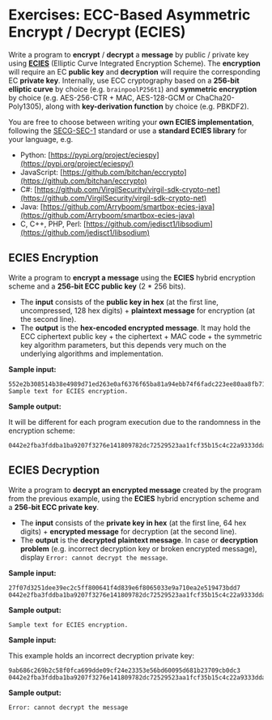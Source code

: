 # Exercises: ECC-Based Asymmetric Encrypt / Decrypt \(ECIES\)

Write a program to **encrypt** / **decrypt** a **message** by public / private key using [**ECIES**](https://en.wikipedia.org/wiki/Integrated_Encryption_Scheme) \(Elliptic Curve Integrated Encryption Scheme\). The **encryption** will require an EC **public key** and **decryption** will require the corresponding EC **private key**. Internally, use ECC cryptography based on a **256-bit elliptic curve** by choice \(e.g. `brainpoolP256t1`\) and **symmetric encryption** by choice \(e.g. AES-256-CTR + MAC, AES-128-GCM or ChaCha20-Poly1305\), along with **key-derivation function** by choice \(e.g. PBKDF2\).

You are free to choose between writing your **own ECIES implementation**, following the [SECG-SEC-1](http://www.secg.org/sec1-v2.pdf) standard or use a **standard ECIES library** for your language, e.g.

* Python: [https://pypi.org/project/eciespy](https://pypi.org/project/eciespy/)
* JavaScript: [https://github.com/bitchan/eccrypto](https://github.com/bitchan/eccrypto)
* C\#: [https://github.com/VirgilSecurity/virgil-sdk-crypto-net](https://github.com/VirgilSecurity/virgil-sdk-crypto-net)
* Java: [https://github.com/Arryboom/smartbox-ecies-java](https://github.com/Arryboom/smartbox-ecies-java)
* C, C++, PHP, Perl: [https://github.com/jedisct1/libsodium](https://github.com/jedisct1/libsodium)

## ECIES Encryption

Write a program to **encrypt a message** using the **ECIES** hybrid encryption scheme and a **256-bit ECC public key** \(2 \* 256 bits\).

* The **input** consists of the **public key in hex** \(at the first line, uncompressed, 128 hex digits\) + **plaintext message** for encryption \(at the second line\).
* The **output** is the **hex-encoded encrypted message**. It may hold the ECC ciphertext public key + the ciphertext + MAC code + the symmetric key algorithm parameters, but this depends very much on the underlying algorithms and implementation.

**Sample input:**

```
552e2b308514b38e4989d71ed263e0af6376f65ba81a94ebb74f6fadc223ee80aa8fb710cfb445e0871cd1c1a0c1f2adb2b6eedc2a0470b04244548c5be518c8
Sample text for ECIES encryption.
```

**Sample output:**

It will be different for each program execution due to the randomness in the encryption scheme:

```
0442e2fba3fddba1ba9207f3276e141809782dc72529523aa1fcf35b15c4c22a9333ddacd7d64de4abd0a36138d430c50be7a98d5512cb8c2fe36ca45a0bbd7927c150ae3637c45093207531ce75e3841d4808ced85e82305d8da891708c20479388f6d4a7cde213bb36bf860c5df0077358a942eeb9a4c23e89bcc11f11
```

## ECIES Decryption

Write a program to **decrypt an encrypted message** created by the program from the previous example, using the **ECIES** hybrid encryption scheme and a **256-bit ECC private key**.

* The **input** consists of the **private key in hex** \(at the first line, 64 hex digits\) + **encrypted message** for decryption \(at the second line\).
* The **output** is the **decrypted plaintext message**. In case or **decryption problem** \(e.g. incorrect decryption key or broken encrypted message\), display `Error: cannot decrypt the message`.

**Sample input:**

```
27f07d3251dee39ec2c5ff800641f4d839e6f8065033e9a710ea2e519473bdd7
0442e2fba3fddba1ba9207f3276e141809782dc72529523aa1fcf35b15c4c22a9333ddacd7d64de4abd0a36138d430c50be7a98d5512cb8c2fe36ca45a0bbd7927c150ae3637c45093207531ce75e3841d4808ced85e82305d8da891708c20479388f6d4a7cde213bb36bf860c5df0077358a942eeb9a4c23e89bcc11f11
```

**Sample output:**

```
Sample text for ECIES encryption.
```

**Sample input:**

This example holds an incorrect decryption private key:

```
9ab686c269b2c58f0fca699dde09cf24e23353e56bd60095d681b23709cb0dc3
0442e2fba3fddba1ba9207f3276e141809782dc72529523aa1fcf35b15c4c22a9333ddacd7d64de4abd0a36138d430c50be7a98d5512cb8c2fe36ca45a0bbd7927c150ae3637c45093207531ce75e3841d4808ced85e82305d8da891708c20479388f6d4a7cde213bb36bf860c5df0077358a942eeb9a4c23e89bcc11f11
```

**Sample output:**

```
Error: cannot decrypt the message
```



